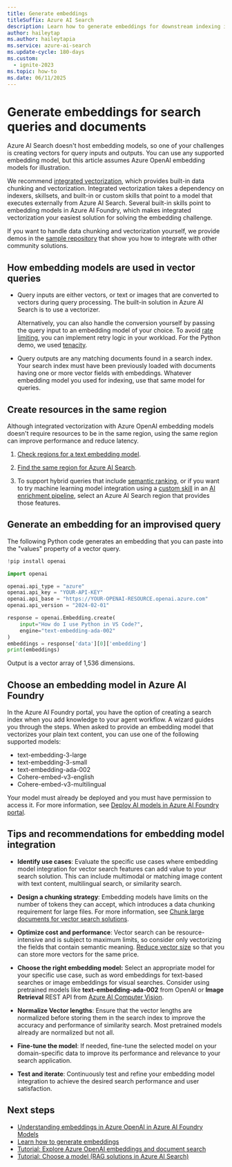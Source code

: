 ```yaml
---
title: Generate embeddings
titleSuffix: Azure AI Search
description: Learn how to generate embeddings for downstream indexing into an Azure AI Search index.
author: haileytap
ms.author: haileytapia
ms.service: azure-ai-search
ms.update-cycle: 180-days
ms.custom:
  - ignite-2023
ms.topic: how-to
ms.date: 06/11/2025
---
```


# Generate embeddings for search queries and documents

Azure AI Search doesn't host embedding models, so one of your challenges is creating vectors for query inputs and outputs. You can use any supported embedding model, but this article assumes Azure OpenAI embedding models for illustration.

We recommend [integrated vectorization](vector-search-integrated-vectorization.md), which provides built-in data chunking and vectorization. Integrated vectorization takes a dependency on indexers, skillsets, and built-in or custom skills that point to a model that executes externally from Azure AI Search. Several built-in skills point to embedding models in Azure AI Foundry, which makes integrated vectorization your easiest solution for solving the embedding challenge.

If you want to handle data chunking and vectorization yourself, we provide demos in the [sample repository](https://github.com/Azure/azure-search-vector-samples/tree/main) that show you how to integrate with other community solutions.

## How embedding models are used in vector queries

+ Query inputs are either vectors, or text or images that are converted to vectors during query processing. The built-in solution in Azure AI Search is to use a vectorizer. 

  Alternatively, you can also handle the conversion yourself by passing the query input to an embedding model of your choice. To avoid [rate limiting](/azure/ai-services/openai/quotas-limits), you can implement retry logic in your workload. For the Python demo, we used [tenacity](https://pypi.org/project/tenacity/).

+ Query outputs are any matching documents found in a search index. Your search index must have been previously loaded with documents having one or more vector fields with embeddings. Whatever embedding model you used for indexing, use that same model for queries.

## Create resources in the same region

Although integrated vectorization with Azure OpenAI embedding models doesn't require resources to be in the same region, using the same region can improve performance and reduce latency.

1. [Check regions for a text embedding model](/azure/ai-services/openai/concepts/models#model-summary-table-and-region-availability).

1. [Find the same region for Azure AI Search](search-region-support.md). 

1. To support hybrid queries that include [semantic ranking](semantic-how-to-query-request.md), or if you want to try machine learning model integration using a [custom skill](cognitive-search-custom-skill-interface.md) in an [AI enrichment pipeline](cognitive-search-concept-intro.md), select an Azure AI Search region that provides those features.

## Generate an embedding for an improvised query

The following Python code generates an embedding that you can paste into the "values" property of a vector query.

```python
!pip install openai

import openai

openai.api_type = "azure"
openai.api_key = "YOUR-API-KEY"
openai.api_base = "https://YOUR-OPENAI-RESOURCE.openai.azure.com"
openai.api_version = "2024-02-01"

response = openai.Embedding.create(
    input="How do I use Python in VS Code?",
    engine="text-embedding-ada-002"
)
embeddings = response['data'][0]['embedding']
print(embeddings)
```

Output is a vector array of 1,536 dimensions.

## Choose an embedding model in Azure AI Foundry

In the Azure AI Foundry portal, you have the option of creating a search index when you add knowledge to your agent workflow. A wizard guides you through the steps. When asked to provide an embedding model that vectorizes your plain text content, you can use one of the following supported models:

+ text-embedding-3-large
+ text-embedding-3-small
+ text-embedding-ada-002
+ Cohere-embed-v3-english
+ Cohere-embed-v3-multilingual

Your model must already be deployed and you must have permission to access it. For more information, see [Deploy AI models in Azure AI Foundry portal](/azure/ai-foundry/concepts/deployments-overview).

## Tips and recommendations for embedding model integration

+ **Identify use cases**: Evaluate the specific use cases where embedding model integration for vector search features can add value to your search solution. This can include multimodal or matching image content with text content, multilingual search, or similarity search.

+ **Design a chunking strategy**: Embedding models have limits on the number of tokens they can accept, which introduces a data chunking requirement for large files. For more information, see [Chunk large documents for vector search solutions](vector-search-how-to-chunk-documents.md).

+ **Optimize cost and performance**: Vector search can be resource-intensive and is subject to maximum limits, so consider only vectorizing the fields that contain semantic meaning. [Reduce vector size](vector-search-how-to-configure-compression-storage.md) so that you can store more vectors for the same price.

+ **Choose the right embedding model:** Select an appropriate model for your specific use case, such as word embeddings for text-based searches or image embeddings for visual searches. Consider using pretrained models like **text-embedding-ada-002** from OpenAI or **Image Retrieval** REST API from [Azure AI Computer Vision](/azure/ai-services/computer-vision/how-to/image-retrieval).

+ **Normalize Vector lengths**: Ensure that the vector lengths are normalized before storing them in the search index to improve the accuracy and performance of similarity search. Most pretrained models already are normalized but not all. 

+ **Fine-tune the model**: If needed, fine-tune the selected model on your domain-specific data to improve its performance and relevance to your search application.

+ **Test and iterate**: Continuously test and refine your embedding model integration to achieve the desired search performance and user satisfaction.

## Next steps

+ [Understanding embeddings in Azure OpenAI in Azure AI Foundry Models](/azure/ai-services/openai/concepts/understand-embeddings)
+ [Learn how to generate embeddings](/azure/ai-services/openai/how-to/embeddings?tabs=console)
+ [Tutorial: Explore Azure OpenAI embeddings and document search](/azure/ai-services/openai/tutorials/embeddings?tabs=command-line)
+ [Tutorial: Choose a model (RAG solutions in Azure AI Search)](tutorial-rag-build-solution-models.md)
